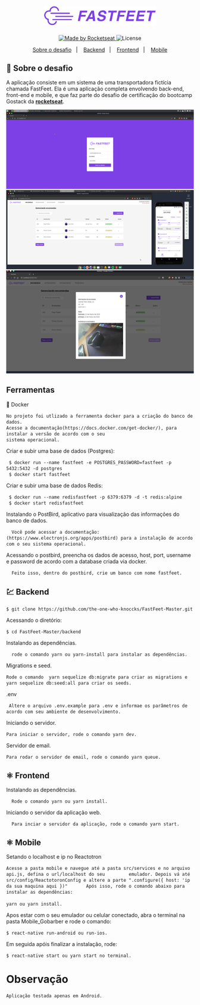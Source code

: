 <h1 align="center">
  <img alt="Fastfeet" title="Fastfeet" src="./backend/img/logo.png" width="300px" />
</h1>      
   
<p align="center"> 
  <a href="https://rocketseat.com.br">   
    <img alt="Made by Rocketseat" src="https://img.shields.io/badge/made%20by-Rocketseat-%2304D361">
  </a>
  
  <img alt="License" src="https://img.shields.io/badge/license-MIT-%2304D361"> 
        
           
<p align="center">   
  <a href="#rocket-sobre-o-desafio">Sobre o desafio</a>&nbsp;&nbsp;&nbsp;|&nbsp;&nbsp;&nbsp; 
  <a href="#Backend">Backend</a>&nbsp;&nbsp;&nbsp;|&nbsp;&nbsp;&nbsp;
  <a href="#Frontend">Frontend</a>&nbsp;&nbsp;&nbsp;|&nbsp;&nbsp;&nbsp; 
  <a href="#Mobile">Mobile</a>
</p> 
  

## :rocket: Sobre o desafio

A aplicação consiste em um sistema de uma transportadora fictícia chamada FastFeet. Ela é uma aplicação completa envolvendo back-end, front-end e mobile, e que faz parte do desafio de certificação do bootcamp Gostack da **[rocketseat](https://rocketseat.com.br/gostack)**.

<img src="/prev/Prev01.png">
</br>
  
<img src="/prev/Prev02.png">
</br>

<img src="/prev/Prev03.png"> 
</br>


## Ferramentas  

:whale: Docker

    No projeto foi utlizado a ferramenta docker para a criação do banco de dados. 
    Acesse a documentação(https://docs.docker.com/get-docker/), para instalar a versão de acordo com o seu 
    sistema operacional.

  
  Criar e subir uma base de dados (Postgres):
 
     $ docker run --name fastfeet -e POSTGRES_PASSWORD=fastfeet -p 5432:5432 -d postgres
     $ docker start fastfeet

  Criar e subir uma base de dados Redis:

     $ docker run --name redisfastfeet -p 6379:6379 -d -t redis:alpine
     $ docker start redisfastfeet


  Instalando o PostBird, aplicativo para visualização das informações do banco de dados.

      Você pode acessar a documentação:(https://www.electronjs.org/apps/postbird) para a instalação de acordo com o seu sistema operacional.

  Acessando o postbird, preencha os dados de acesso, host, port, username e password de acordo com a database criada via docker.
 
      Feito isso, dentro do postbird, crie um banco com nome fastfeet.
      
      
 ## 💹 Backend

    $ git clone https://github.com/the-one-who-knoccks/FastFeet-Master.git

  Acessando o diretório:

    $ cd FastFeet-Master/backend

  Instalando as dependências.

      rode o comando yarn ou yarn-install para instalar as dependências.


   Migrations e seed.

    Rode o comando  yarn sequelize db:migrate para criar as migrations e yarn sequelize db:seed:all para criar os seeds.
    
   .env

     Altere o arquivo .env.example para .env e informae os parâmetros de acordo com seu ambiente de desenvolvimento.

 Iniciando o servidor.

    Para iniciar o servidor, rode o comando yarn dev.
    
  Servidor de email.

    Para rodar o servidor de email, rode o comando yarn queue.
    

## ⚛️  Frontend

  Instalando as dependências.

      Rode o comando yarn ou yarn install. 
 
 Iniciando o servidor da aplicação web.

      Para inciar o servidor da aplicação, rode o comando yarn start.


## ⚛️ Mobile

  Setando o localhost e ip no Reactotron

    Acesse a pasta mobile e navegue até a pasta src/services e no arquivo api.js, defina o url/localhost do seu         emulador. Depois vá até src/config/ReactotoronConfig e altere a parte ".configure({ host: 'ip da sua maquina aqui })"       Após isso, rode o comando abaixo para instalar as dependências:  
    
    yarn ou yarn install.


   Apos estar com o seu  emulador ou celular conectado, abra o terminal na pasta Mobile_Gobarber e rode o comando:
    
    $ react-native run-android ou run-ios.

   Em seguida apóis finalizar a instalação, rode: 

    $ react-native start ou yarn start no terminal.
    
# Observação 

    Aplicação testada apenas em Android.

    
